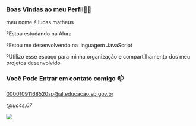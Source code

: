 ### Boas Vindas ao meu Perfil💙💙
   meu nome é lucas matheus
  
  ºEstou estudando na Alura
  
  ºEstou me desenvolvendo na linguagem JavaScript

  ºUtilizo esse espaço para minha organização e compartilhamento dos meu projetos desenvolvido

 ### Você Pode Entrar em contato comigo 📫

 00001091168520sp@al.educacao.sp.gov.br

 @_luc4s.07_

![](https://media1.tenor.com/m/OeMwYUVqbHUAAAAC/neymar.gif)

<!--
**lucas2Asantos/Lucas2Asantos** is a ✨ _special_ ✨ repository because its `README.md` (this file) appears on your GitHub profile.

Here are some ideas to get you started:

- 🔭 I’m currently working on ...
- 🌱 I’m currently learning ...
- 👯 I’m looking to collaborate on ...
- 🤔 I’m looking for help with ...
- 💬 Ask me about ...
- 📫 How to reach me: ...
- 😄 Pronouns: ...
- ⚡ Fun fact: ...
-->
